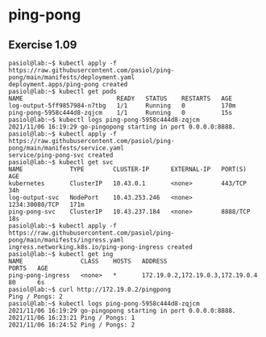 # ping-pong

## Exercise 1.09

    pasiol@lab:~$ kubectl apply -f https://raw.githubusercontent.com/pasiol/ping-pong/main/manifests/deployment.yaml
    deployment.apps/ping-pong created
    pasiol@lab:~$ kubectl get pods
    NAME                          READY   STATUS    RESTARTS   AGE
    log-output-5ff9857984-n7tbg   1/1     Running   0          170m
    ping-pong-5958c444d8-zqjcm    1/1     Running   0          15s
    pasiol@lab:~$ kubectl logs ping-pong-5958c444d8-zqjcm
    2021/11/06 16:19:29 go-pingopong starting in port 0.0.0.0:8888.
    pasiol@lab:~$ kubectl apply -f https://raw.githubusercontent.com/pasiol/ping-pong/main/manifests/service.yaml
    service/ping-pong-svc created
    pasiol@lab:~$ kubectl get svc
    NAME             TYPE        CLUSTER-IP      EXTERNAL-IP   PORT(S)          AGE
    kubernetes       ClusterIP   10.43.0.1       <none>        443/TCP          34h
    log-output-svc   NodePort    10.43.253.246   <none>        1234:30080/TCP   171m
    ping-pong-svc    ClusterIP   10.43.237.184   <none>        8888/TCP         18s
    pasiol@lab:~$ kubectl apply -f https://raw.githubusercontent.com/pasiol/ping-pong/main/manifests/ingress.yaml
    ingress.networking.k8s.io/ping-pong-ingress created
    pasiol@lab:~$ kubectl get ing
    NAME                CLASS    HOSTS   ADDRESS                            PORTS   AGE
    ping-pong-ingress   <none>   *       172.19.0.2,172.19.0.3,172.19.0.4   80      6s
    pasiol@lab:~$ curl http://172.19.0.2/pingpong
    Ping / Pongs: 2
    pasiol@lab:~$ kubectl logs ping-pong-5958c444d8-zqjcm
    2021/11/06 16:19:29 go-pingopong starting in port 0.0.0.0:8888.
    2021/11/06 16:23:21 Ping / Pongs: 1
    2021/11/06 16:24:52 Ping / Pongs: 2